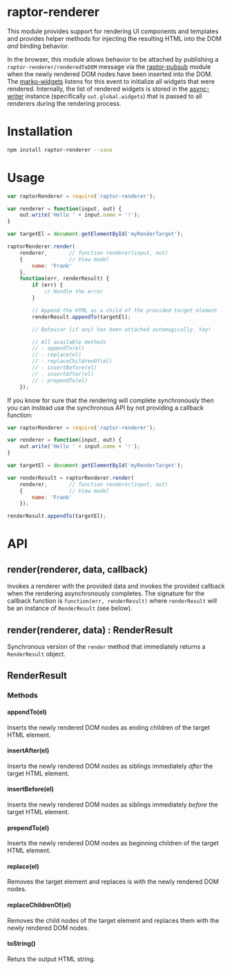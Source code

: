 raptor-renderer
===============

This module provides support for rendering UI components and templates and provides helper methods for injecting the resulting HTML into the DOM _and_ binding behavior.

In the browser, this module allows behavior to be attached by publishing a `raptor-renderer/renderedToDOM` message via the [raptor-pubsub](https://github.com/raptorjs/raptor-pubsub) module when the newly rendered DOM nodes have been inserted into the DOM. The [marko-widgets](https://github.com/raptorjs/marko-widgets) listens for this event to initialize all widgets that were rendered. Internally, the list of rendered widgets is stored in the [async-writer](https://github.com/raptorjs/async-writer) instance (specifically `out.global.widgets`) that is passed to all renderers during the rendering process.

# Installation

```bash
npm install raptor-renderer --save
```

# Usage

```javascript
var raptorRenderer = require('raptor-renderer');

var renderer = function(input, out) {
    out.write('Hello ' + input.name + '!');
}

var targetEl = document.getElementById('myRenderTarget');

raptorRenderer.render(
    renderer,       // function renderer(input, out)
    {               // View model
        name: 'Frank'
    },
    function(err, renderResult) {
        if (err) {
            // Handle the error
        }

        // Append the HTML as a child of the provided target element
        renderResult.appendTo(targetEl);

        // Behavior (if any) has been attached automagically. Yay!

        // All available methods
        // - appendTo(el)
        // - replace(el)
        // - replaceChildrenOf(el)
        // - insertBefore(el)
        // - insertAfter(el)
        // - prependTo(el)
    });
```

If you know for sure that the rendering will complete synchronously then you can instead use the synchronous API by not providing a callback function:

```javascript
var raptorRenderer = require('raptor-renderer');

var renderer = function(input, out) {
    out.write('Hello ' + input.name + '!');
}

var targetEl = document.getElementById('myRenderTarget');

var renderResult = raptorRenderer.render(
    renderer,       // function renderer(input, out)
    {               // View model
        name: 'Frank'
    });

renderResult.appendTo(targetEl);
```

# API

## render(renderer, data, callback)

Invokes a renderer with the provided data and invokes the provided callback when the rendering asynchronously completes. The signature for the callback function is `function(err, renderResult)` where `renderResult` will be an instance of `RenderResult` (see below).


## render(renderer, data) : RenderResult

Synchronous version of the `render` method that immediately returns a `RenderResult` object.

## RenderResult

### Methods

#### appendTo(el)

Inserts the newly rendered DOM nodes as ending children of the target HTML element.

#### insertAfter(el)

Inserts the newly rendered DOM nodes as siblings immediately _after_ the target HTML element.

#### insertBefore(el)

Inserts the newly rendered DOM nodes as siblings immediately _before_ the target HTML element.

#### prependTo(el)

Inserts the newly rendered DOM nodes as beginning children of the target HTML element.

#### replace(el)

Removes the target element and replaces is with the newly rendered DOM nodes.

#### replaceChildrenOf(el)

Removes the child nodes of the target element and replaces them with the newly rendered DOM nodes.

#### toString()

Returs the output HTML string.
